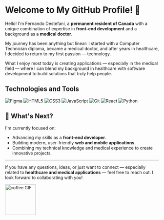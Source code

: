# Welcome to My GitHub Profile! 🖖

<!-- ![Fernando's GitHub Contributions](https://github-readme-streak-stats.herokuapp.com/?user=fernandodestefani&theme=dark&hide_border=true)<! -->

Hello! I'm Fernando Destefani, a **permanent resident of Canada** with a unique combination of expertise in **front-end development** and a background as a **medical doctor**. 

My journey has been anything but linear:
I started with a Computer Technician diploma, became a medical doctor, and after years in healthcare, I decided to return to my first passion — technology.  

What I enjoy most today is creating applications — especially in the medical field — where I can blend my background in healthcare with software development to build solutions that truly help people.

## Technologies and Tools

<div>
<img src="https://img.shields.io/badge/Figma-%2312100E.svg?style=for-the-badge&logo=figma&logoColor=default" alt="Figma" />
<img src="https://img.shields.io/badge/HTML5-%23E34F26.svg?style=for-the-badge&logo=html5&logoColor=white" alt="HTML5" />
<img src="https://img.shields.io/badge/CSS3-%231572B6.svg?style=for-the-badge&logo=css3&logoColor=white" alt="CSS3" />
<img src="https://img.shields.io/badge/JavaScript-%23F7DF1E.svg?style=for-the-badge&logo=javascript&logoColor=black" alt="JavaScript" />
<img src="https://img.shields.io/badge/Git-%23F05033.svg?style=for-the-badge&logo=git&logoColor=white" alt="Git" />
<img src="https://img.shields.io/badge/React-%2320232a.svg?style=for-the-badge&logo=react&logoColor=%2361DAFB" alt="React" />
<img src="https://img.shields.io/badge/Python-%233776AB.svg?style=for-the-badge&logo=python&logoColor=white" alt="Python" />
</div>

<!-- [![Top Langs](https://github-readme-stats.vercel.app/api/top-langs/?username=fernandodestefani&theme=dark)](https://github.com/fernandodestefani) -->

<!-- ## 🌟 My Unique Background
As a **former family doctor**, I developed strong **soft skills** such as effective communication, empathy, problem-solving, and teamwork. These skills have seamlessly transitioned into my work as a developer, enabling me to collaborate effectively and create solutions tailored to real-world needs. -->

## 🔭 What's Next?
I'm currently focused on:
- Advancing my skills as a **front-end developer**.
- Building modern, user-friendly **web and mobile applications**.
- Combining my technical knowledge and medical experience to create innovative projects.

---

If you have any questions, ideas, or just want to connect — especially related to **healthcare and medical applications** — feel free to reach out. I look forward to collaborating with you!<br>

<p>
  <img src="https://github.com/user-attachments/assets/e0ae5edc-1a71-4e67-83e7-7b6c626c3e94" alt="coffee GIF" width="100"/>
</p>

<!--
**fernandodestefani/fernandodestefani** is a ✨ _special_ ✨ repository because its `README.md` (this file) appears on your GitHub profile.

Here are some ideas to get you started:

- 🔭 I’m currently working on ...
- 🌱 I’m currently learning ...
- 👯 I’m looking to collaborate on ...
- 🤔 I’m looking for help with ...
- 💬 Ask me about ...
- 📫 How to reach me: ...
- 😄 Pronouns: ...
- ⚡ Fun fact: ...
-->

